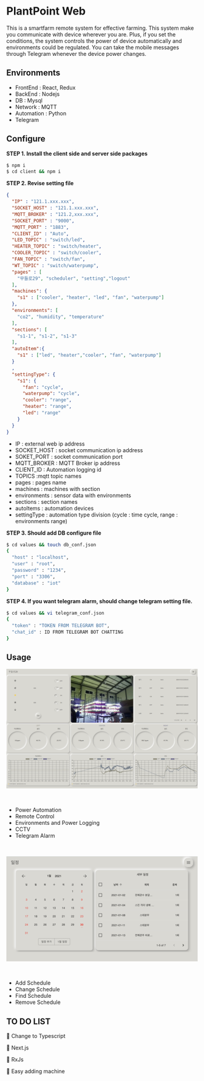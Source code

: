 # PlantPoint Web

This is a smartfarm remote system for effective farming. This system make you communicate with device wherever you are. Plus, if you set the conditions, the system controls the power of device automatically  and environments could be regulated. You can take the mobile messages through Telegram whenever the device power changes.


## Environments


- FrontEnd : React, Redux
- BackEnd : Nodejs
- DB : Mysql
- Network : MQTT
- Automation : Python
- Telegram

## Configure

**STEP 1. Install the client side and server side packages**

```bash
$ npm i
$ cd client && npm i
```

**STEP 2. Revise setting file**

```json
{
  "IP" : "121.1.xxx.xxx",
  "SOCKET_HOST" : "121.1.xxx.xxx",
  "MQTT_BROKER" : "121.2,xxx.xxx",
  "SOCKET_PORT" : "9000",
  "MQTT_PORT" : "1883",
  "CLIENT_ID" : "Auto",
  "LED_TOPIC" : "switch/led",
  "HEATER_TOPIC" : "switch/heater",
  "COOLER_TOPIC" : "switch/cooler",
  "FAN_TOPIC" : "switch/fan",
  "WT_TOPIC" : "switch/waterpump",
  "pages" : [
    "무들로29", "scheduler", "setting","logout"
  ],
  "machines": {
    "s1" : ["cooler", "heater", "led", "fan", "waterpump"]
  },
  "environments": [
    "co2", "humidity", "temperature"
  ],
  "sections": [
    "s1-1", "s1-2", "s1-3"
  ],
  "autoItem":{
    "s1" : ["led", "heater","cooler", "fan", "waterpump"]
  }
  ,
  "settingType": {
    "s1": {
      "fan": "cycle",
      "waterpump": "cycle",
      "cooler": "range",
      "heater": "range",
      "led": "range"
    }
  }
}

```

* IP : external web ip address
* SOCKET_HOST : socket communication ip address
* SOKET_PORT : socket communication port
* MQTT_BROKER : MQTT Broker ip address
* CLIENT_ID : Automation logging id
* TOPICS :mqtt topic names
* pages : pages name
* machines : machines with section
* environments : sensor data with environments
* sections : section names
* autoItems : automation devices
* settingType : automation type division (cycle : time cycle, range : environments range)

**STEP 3. Should add DB configure file**

``` bash
$ cd values && touch db_conf.json
{
  "host" : "localhost",
  "user" : "root",
  "password" : "1234",
  "port" : "3306",
  "database" : "iot"
}
```

**STEP 4. If you want telegram alarm, should change telegram setting file.**

```bash
$ cd values && vi telegram_conf.json
{
  "token" : "TOKEN FROM TELEGRAM BOT",
  "chat_id" : ID FROM TELEGRAM BOT CHATTING
}
```



## Usage

<p align="center">
  <img src="./image/intro.png" width="700" />
</p>
<br/>

* Power Automation
* Remote Control
* Environments and Power Logging
* CCTV
* Telegram Alarm

<br/>

<p align="center">
  <img src="./image/schedule.png" width="700" />
</p>
<br/>

* Add Schedule 
* Change Schedule
* Find Schedule
* Remove Schedule



## TO DO LIST

🙋 Change to Typescript

🙋 Next.js

🙋 RxJs

🙋 Easy adding machine 
